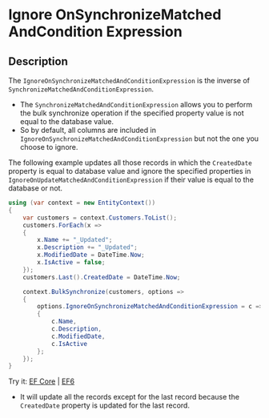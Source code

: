 # Ignore OnSynchronizeMatched AndCondition Expression

## Description

The `IgnoreOnSynchronizeMatchedAndConditionExpression` is the inverse of `SynchronizeMatchedAndConditionExpression`.

 - The `SynchronizeMatchedAndConditionExpression` allows you to perform the bulk synchronize operation if the specified property value is not equal to the database value.
 - So by default, all columns are included in `IgnoreOnSynchronizeMatchedAndConditionExpression` but not the one you choose to ignore.

The following example updates all those records in which the `CreatedDate` property is equal to database value and ignore the specified properties in `IgnoreOnUpdateMatchedAndConditionExpression` if their value is equal to the database or not.

```csharp
using (var context = new EntityContext())
{
    var customers = context.Customers.ToList();
    customers.ForEach(x => 
    { 
        x.Name += "_Updated"; 
        x.Description += "_Updated"; 
        x.ModifiedDate = DateTime.Now; 
        x.IsActive = false; 
    });
    customers.Last().CreatedDate = DateTime.Now;

    context.BulkSynchronize(customers, options => 
    {
        options.IgnoreOnSynchronizeMatchedAndConditionExpression = c => new 
        {
            c.Name, 
            c.Description, 
            c.ModifiedDate, 
            c.IsActive 
        };
    });
}
```

Try it: [EF Core](https://dotnetfiddle.net/Zi6dzI) | [EF6](https://dotnetfiddle.net/eta7wV)

 - It will update all the records except for the last record because the `CreatedDate` property is updated for the last record.

